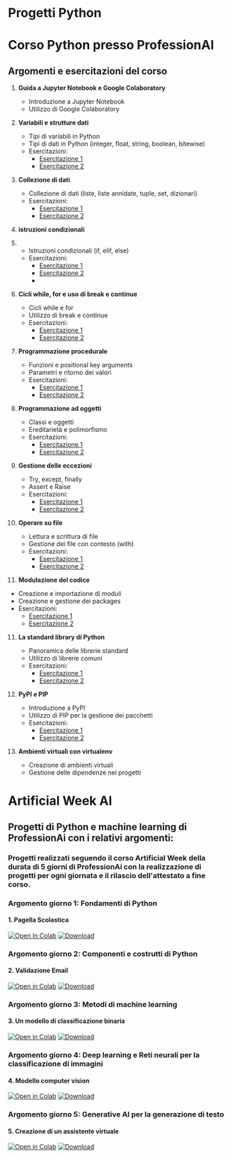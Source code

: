<!-- # progett_python -->
# Progetti Python

# Corso Python presso ProfessionAI

## Argomenti e esercitazioni del corso

1. **Guida a Jupyter Notebook e Google Colaboratory**
   - Introduzione a Jupyter Notebook
   - Utilizzo di Google Colaboratory

2. **Variabili e strutture dati**
   - Tipi di variabili in Python
   - Tipi di dati in Python (integer, float, string, boolean, bitewise)
   - Esercitazioni:
     - [Esercitazione 1](link_alla_esercitazione_1)
     - [Esercitazione 2](link_alla_esercitazione_2)

3. **Collezione di dati**
   - Collezione di dati (liste, liste annidate, tuple, set, dizionari)
   - Esercitazioni:
     - [Esercitazione 1](link_alla_esercitazione_1)
     - [Esercitazione 2](link_alla_esercitazione_2)

4. **istruzioni condizionali**
5. - Istruzioni condizionali (if, elif, else)
   - Esercitazioni:
     - [Esercitazione 1](link_alla_esercitazione_1)
     - [Esercitazione 2](link_alla_esercitazione_2)
     - 
5. **Cicli while, for e uso di break e continue**
   - Cicli while e for
   - Utilizzo di break e continue
   - Esercitazioni:
     - [Esercitazione 1](link_alla_esercitazione_1)
     - [Esercitazione 2](link_alla_esercitazione_2)

6. **Programmazione procedurale**
   - Funzioni e positional key arguments
   - Parametri e ritorno dei valori
   - Esercitazioni:
     - [Esercitazione 1](link_alla_esercitazione_1)
     - [Esercitazione 2](link_alla_esercitazione_2)

7. **Programmazione ad oggetti**
   - Classi e oggetti
   - Ereditarietà e polimorfismo
   - Esercitazioni:
     - [Esercitazione 1](link_alla_esercitazione_1)
     - [Esercitazione 2](link_alla_esercitazione_2)

8. **Gestione delle eccezioni**
   - Try, except, finally
   - Assert e Raise
   - Esercitazioni:
     - [Esercitazione 1](link_alla_esercitazione_1)
     - [Esercitazione 2](link_alla_esercitazione_2)

9. **Operare su file**
   - Lettura e scrittura di file
   - Gestione dei file con contesto (with)
   - Esercitazioni:
     - [Esercitazione 1](link_alla_esercitazione_1)
     - [Esercitazione 2](link_alla_esercitazione_2)

10. **Modulazione del codice**
   - Creazione e importazione di moduli
   - Creazione e gestione dei packages
   - Esercitazioni:
     - [Esercitazione 1](link_alla_esercitazione_1)
     - [Esercitazione 2](link_alla_esercitazione_2)

11. **La standard library di Python**
    - Panoramica delle librerie standard
    - Utilizzo di librerie comuni
    - Esercitazioni:
      - [Esercitazione 1](link_alla_esercitazione_1)
      - [Esercitazione 2](link_alla_esercitazione_2)

12. **PyPI e PIP**
    - Introduzione a PyPI
    - Utilizzo di PIP per la gestione dei pacchetti
    - Esercitazioni:
      - [Esercitazione 1](link_alla_esercitazione_1)
      - [Esercitazione 2](link_alla_esercitazione_2)

13. **Ambienti virtuali con virtualenv**
    - Creazione di ambienti virtuali
    - Gestione delle dipendenze nei progetti



# Artificial Week AI

## Progetti di Python e machine learning di ProfessionAi con i relativi argomenti:
### Progetti realizzati seguendo il corso Artificial Week della durata di 5 giorni di ProfessionAi con la realizzazione di progetti per ogni giornata e il rilascio dell'attestato a fine corso.

### Argomento giorno 1: Fondamenti di Python
#### 1. Pagella Scolastica
   [![Open In Colab](https://colab.research.google.com/assets/colab-badge.svg)](https://colab.research.google.com/drive/19HiSkpnZaje_M6K-DGRaulw7QZ9LoKop?usp=sharing)
   [![Download](https://img.shields.io/badge/Download-File-blue.svg)](Pagella_scolastica.py)
   
### Argomento giorno 2: Componenti e costrutti di Python
#### 2. Validazione Email
[![Open in Colab](https://colab.research.google.com/assets/colab-badge.svg)](https://colab.research.google.com/drive/1vHL4H8sjVG7Qp6zcqXkYzgY6ypSGsumo?usp=sharing)
[![Download](https://img.shields.io/badge/Download-File-blue.svg)](Validazione_email.py)

### Argomento giorno 3: Metodi di machine learning
#### 3. Un modello di classificazione binaria
[![Open in Colab](https://colab.research.google.com/assets/colab-badge.svg)](https://colab.research.google.com/drive/18OZXU3h1lGXKbZtHlpcmi300YrSSAeRo?usp=sharing)
[![Download](https://img.shields.io/badge/Download-File-blue.svg)](Modello_di_classificazione.py)

### Argomento giorno 4: Deep learning e Reti neurali per la classificazione di immagini
#### 4. Modello computer vision
 [![Open in Colab](https://colab.research.google.com/assets/colab-badge.svg)](https://colab.research.google.com/drive/1PunSiNxZDaRuEiLZSRKk_kuVNnRAQ7kg?usp=sharing)
 [![Download](https://img.shields.io/badge/Download-File-blue)](Modello_di_computer_vision.py)

### Argomento giorno 5: Generative AI per la generazione di testo
#### 5. Creazione di un assistente virtuale
[![Open in Colab](https://colab.research.google.com/assets/colab-badge.svg)](https://colab.research.google.com/drive/1gkFUohyNac0E-uO8HdwgS59neCjCvLUy?usp=sharing)
 [![Download](https://img.shields.io/badge/Download-File-blue)](Assistente_virtuale.py)
